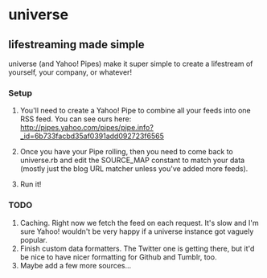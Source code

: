 # universe
## lifestreaming made simple

universe (and Yahoo! Pipes) make it super simple to create a lifestream of yourself, your company, or whatever!

### Setup

1. You'll need to create a Yahoo! Pipe to combine all your feeds into one RSS feed.  You can see ours here: http://pipes.yahoo.com/pipes/pipe.info?_id=6b733facbd35af0391add092723f6565

2. Once you have your Pipe rolling, then you need to come back to universe.rb and edit the SOURCE_MAP constant to match your data (mostly just the blog URL matcher unless you've added more feeds).  

3. Run it!

### TODO

1. Caching.  Right now we fetch the feed on each request.  It's slow and I'm sure Yahoo! wouldn't be very happy if a universe instance got vaguely popular.
2. Finish custom data formatters.  The Twitter one is getting there, but it'd be nice to have nicer formatting for Github and Tumblr, too.
3. Maybe add a few more sources...